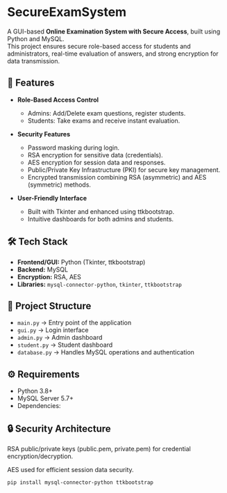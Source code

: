 # SecureExamSystem

A GUI-based **Online Examination System with Secure Access**, built using Python and MySQL.  
This project ensures secure role-based access for students and administrators, real-time evaluation of answers, and strong encryption for data transmission.

## 🚀 Features
- **Role-Based Access Control**  
  - Admins: Add/Delete exam questions, register students.  
  - Students: Take exams and receive instant evaluation.  

- **Security Features**  
  - Password masking during login.  
  - RSA encryption for sensitive data (credentials).  
  - AES encryption for session data and responses.  
  - Public/Private Key Infrastructure (PKI) for secure key management.  
  - Encrypted transmission combining RSA (asymmetric) and AES (symmetric) methods.  

- **User-Friendly Interface**  
  - Built with Tkinter and enhanced using ttkbootstrap.  
  - Intuitive dashboards for both admins and students.  

## 🛠️ Tech Stack
- **Frontend/GUI:** Python (Tkinter, ttkbootstrap)  
- **Backend:** MySQL  
- **Encryption:** RSA, AES  
- **Libraries:** `mysql-connector-python`, `tkinter`, `ttkbootstrap`

## 📂 Project Structure
- `main.py` → Entry point of the application  
- `gui.py` → Login interface  
- `admin.py` → Admin dashboard  
- `student.py` → Student dashboard  
- `database.py` → Handles MySQL operations and authentication  

## ⚙️ Requirements
- Python 3.8+  
- MySQL Server 5.7+  
- Dependencies:

## 🔒 Security Architecture

RSA public/private keys (public.pem, private.pem) for credential encryption/decryption.

AES used for efficient session data security.
  ```bash
  pip install mysql-connector-python ttkbootstrap
